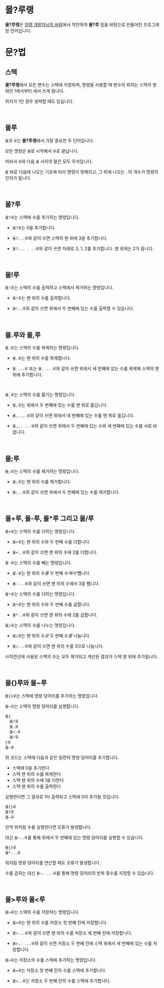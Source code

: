 # 몰?루랭

**몰?루랭**은 [엄랭 개발자님의 바람](https://www.youtube.com/watch?v=G0psQ54f5zE&lc=Ugzm8Rp4pIHcmrjPqVF4AaABAg.9XqbgJQ_IxR9XxEjAMdCGI)에서 착안하여 **몰?루** 밈을 바탕으로 만들어진 프로그래밍 언어입니다.

# 문?법

## 스택

**몰?루랭**에서 모든 변수는 스택에 저장되며, 명령을 사용할 때 변수의 위치는 스택의 맨 위인 1에서부터 세서 쓰게 됩니다.

위치가 1인 경우 생략할 때도 있습니다.

<br/>

## 몰루

`몰`과 `루`는 **몰?루랭**에서 가장 중요한 두 단어입니다.

모든 명령은 `몰`로 시작해서 `루`로 끝납니다.

따라서 `루`와 다음 `몰` 사이의 말은 모두 주석입니다.

`몰` 바로 다음에 나오는 기호에 따라 명령이 정해지고, 그 뒤에 나오는 `.`의 개수가 명령의 인자가 됩니다.

<br/>

## 몰?루

`몰?루`는 스택에 수를 추가하는 명령입니다.

- `몰?루`는 0을 추가합니다.

- `몰?...루`와 같이 쓰면 스택의 맨 위에 3을 추가합니다.

- `몰?... . ..루`와 같이 쓰면 차례로 3, 1, 2를 추가합니다. 맨 위에는 2가 옵니다.

<br/>

## 몰!루

`몰!루`는 스택의 수를 출력하고 스택에서 제거하는 명령입니다.

- `몰!루`는 맨 위의 수를 출력합니다.

- `몰!..루`와 같이 쓰면 위에서 두 번째에 있는 수를 출력할 수 있습니다.

<br/>

## 몰.루와 몰,루

`몰.루`는 스택의 수를 복제하는 명령입니다.

- `몰.루`는 맨 위의 수를 복제합니다.

- `몰....루` 또는 `몰. ...루`와 같이 쓰면 위에서 세 번째에 있는 수를 복제해 스택의 맨 위에 추가합니다.

<br/>

`몰,루`는 스택의 수를 옮기는 명령입니다.

- `몰,루`는 위에서 두 번째에 있는 수를 맨 위로 옮깁니다.

- `몰,....루`와 같이 쓰면 위에서 네 번째에 있는 수를 맨 위로 옮깁니다.

- `몰,.. ...루`와 같이 쓰면 위에서 두 번째에 있는 수와 세 번째에 있는 수를 서로 바꿉니다.

<br/>

## 몰;루

`몰;루`는 스택의 수를 제거하는 명령입니다.

- `몰;루`는 맨 위의 수를 제거합니다.

- `몰;..루`와 같이 쓰면 위에서 두 번째에 있는 수를 제거합니다.

<br/>

## 몰+루, 몰-루, 몰\*루 그리고 몰/루

`몰+루`는 스택의 수를 더하는 명령입니다.

- `몰+루`는 맨 위의 수와 두 번째 수를 더합니다.

- `몰+..루`와 같이 쓰면 맨 위의 수에 2를 더합니다.

`몰-루`는 스택의 수를 빼는 명령입니다.

- `몰-루`는 맨 위의 수*를* 두 번째 수*에서* 뺍니다.

- `몰-...루`와 같이 쓰면 맨 위의 수에서 3을 뺍니다.

`몰*루`는 스택의 수를 더하는 명령입니다.

- `몰*루`는 맨 위의 수와 두 번째 수를 곱합니다.

- `몰*..루`와 같이 쓰면 맨 위의 수에 2를 곱합니다.

`몰/루`는 스택의 수를 나누는 명령입니다.

- `몰/루`는 맨 위의 수*로* 두 번째 수*를* 나눕니다.

- `몰/...루`와 같이 쓰면 맨 위의 수를 3으로 나눕니다.

사칙연산에 사용된 스택의 수는 모두 제거되고 계산된 결과가 스택 맨 위에 추가됩니다.

<br/>

## 몰{}루와 몰~루

`몰{}루`는 스택에 명령 덩어리를 추가하는 명령입니다.

`몰~루`는 스택의 명령 덩어리를 실행합니다.

```
몰{
  몰?루
  몰.루
  몰+.루
  몰!루
}루
몰~루
```

위 코드는 스택에 다음과 같은 일련의 명령 덩어리를 추가합니다.

- 스택에 0을 추가한다
- 스택 맨 위의 수를 복제한다
- 스택 맨 위의 수에 1을 더한다
- 스택 맨 위의 수를 출력한다

실행한다면 그 결과로 1이 출력되고 스택에 0이 추가될 것입니다.

```
몰{}루
몰?루
몰~루
```

만약 위처럼 수를 실행한다면 오류가 발생합니다.

대신 `몰~..루`를 통해 위에서 두 번째에 있는 명령 덩어리를 실행할 수 있습니다.

```
몰{}루
몰*...루
```

위처럼 명령 덩어리를 연산할 때도 오류가 발생합니다.

수를 곱하는 대신 `몰~. ...루`를 통해 명령 덩어리의 반복 횟수를 지정할 수 있습니다.

<br/>

## 몰>루와 몰<루

`몰>루`는 스택의 수를 저장하는 명령입니다.

- `몰>루`는 맨 위의 수를 저장소 첫 번째 칸에 저장합니다.

- `몰>...루`와 같이 쓰면 맨 위의 수를 저장소 세 번째 칸에 저장합니다.

- `몰>.. ...루`와 같이 쓰면 저장소 두 번째 칸에 스택 위에서 세 번째에 있는 수를 저장합니다.

`몰<루`는 저장소의 수를 스택에 추가하는 명령입니다.

- `몰<루`는 저장소 첫 번째 칸의 수를 스택에 추가합니다.

- `몰<..루`는 저장소 두 번째 칸의 수를 스택에 추가합니다.
